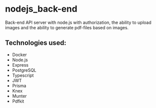 # nodejs_back-end
Back-end API server with node.js with authorization, the ability to upload images and the ability to generate pdf-files based on images.
## Technologies used:
- Docker
- Node.js
- Express
- PostgreSQL
- Typescript
- JWT
- Prisma
- Knex
- Munter
- Pdfkit
